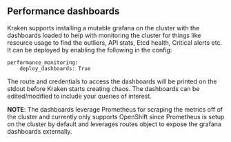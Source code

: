 ## Performance dashboards

Kraken supports installing a mutable grafana on the cluster with the dashboards loaded to help with monitoring the cluster for things like resource usage to find the outliers, API stats, Etcd health, Critical alerts etc. It can be deployed by enabling the following in the config:

```
performance_monitoring:
    deploy_dashboards: True
```

The route and credentials to access the dashboards will be printed on the stdout before Kraken starts creating chaos. The dashboards can be edited/modified to include your queries of interest.

**NOTE**: The dashboards leverage Prometheus for scraping the metrics off of the cluster and currently only supports OpenShift since Prometheus is setup on the cluster by default and leverages routes object to expose the grafana dashboards externally.
